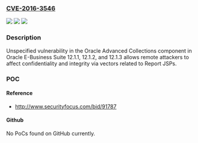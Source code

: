 ### [CVE-2016-3546](https://cve.mitre.org/cgi-bin/cvename.cgi?name=CVE-2016-3546)
![](https://img.shields.io/static/v1?label=Product&message=n%2Fa&color=blue)
![](https://img.shields.io/static/v1?label=Version&message=n%2Fa&color=blue)
![](https://img.shields.io/static/v1?label=Vulnerability&message=n%2Fa&color=brighgreen)

### Description

Unspecified vulnerability in the Oracle Advanced Collections component in Oracle E-Business Suite 12.1.1, 12.1.2, and 12.1.3 allows remote attackers to affect confidentiality and integrity via vectors related to Report JSPs.

### POC

#### Reference
- http://www.securityfocus.com/bid/91787

#### Github
No PoCs found on GitHub currently.

